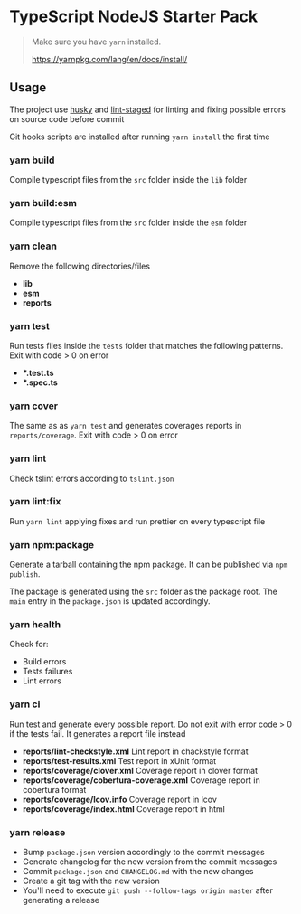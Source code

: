 # TypeScript NodeJS Starter Pack

> Make sure you have `yarn` installed.
>
> https://yarnpkg.com/lang/en/docs/install/

## Usage

The project use [husky](https://github.com/typicode/husky) and [lint-staged](https://github.com/okonet/lint-staged) for linting and fixing possible errors on source code before commit

Git hooks scripts are installed after running `yarn install` the first time

### yarn build

Compile typescript files from the `src` folder inside the `lib` folder

### yarn build:esm

Compile typescript files from the `src` folder inside the `esm` folder

### yarn clean

Remove the following directories/files

- **lib**
- **esm**
- **reports**

### yarn test

Run tests files inside the `tests` folder that matches the following patterns. Exit with code > 0 on error

- **\*.test.ts**
- **\*.spec.ts**

### yarn cover

The same as as `yarn test` and generates coverages reports in `reports/coverage`. Exit with code > 0 on error

### yarn lint

Check tslint errors according to `tslint.json`

### yarn lint:fix

Run `yarn lint` applying fixes and run prettier on every typescript file

### yarn npm:package

Generate a tarball containing the npm package. It can be published via `npm publish`.

The package is generated using the `src` folder as the package root. The `main` entry in the `package.json` is updated accordingly.

### yarn health

Check for:

- Build errors
- Tests failures
- Lint errors

### yarn ci

Run test and generate every possible report. Do not exit with error code > 0 if the tests fail. It generates a report file instead

- **reports/lint-checkstyle.xml** Lint report in chackstyle format
- **reports/test-results.xml** Test report in xUnit format
- **reports/coverage/clover.xml** Coverage report in clover format
- **reports/coverage/cobertura-coverage.xml** Coverage report in cobertura format
- **reports/coverage/lcov.info** Coverage report in lcov
- **reports/coverage/index.html** Coverage report in html

### yarn release

- Bump `package.json` version accordingly to the commit messages
- Generate changelog for the new version from the commit messages
- Commit `package.json` and `CHANGELOG.md` with the new changes
- Create a git tag with the new version
- You'll need to execute `git push --follow-tags origin master` after generating a release
